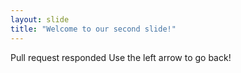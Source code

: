 ```yaml
---
layout: slide
title: "Welcome to our second slide!"
---
```

Pull request responded
Use the left arrow to go back!
